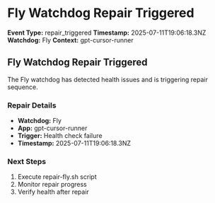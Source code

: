 # Fly Watchdog Repair Triggered

**Event Type:** repair_triggered
**Timestamp:** 2025-07-11T19:06:18.3NZ
**Watchdog:** Fly
**Context:** gpt-cursor-runner


## Fly Watchdog Repair Triggered

The Fly watchdog has detected health issues and is triggering repair sequence.

### Repair Details
- **Watchdog:** Fly
- **App:** gpt-cursor-runner
- **Trigger:** Health check failure
- **Timestamp:** 2025-07-11T19:06:18.3NZ

### Next Steps
1. Execute repair-fly.sh script
2. Monitor repair progress
3. Verify health after repair


